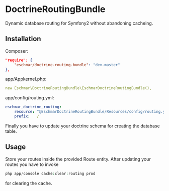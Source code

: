 # DoctrineRoutingBundle

Dynamic database routing for Symfony2 without abandoning cacheing.

## Installation

Composer:
```json
"require": {
	"eschmar/doctrine-routing-bundle": "dev-master"
},
```

app/Appkernel.php:
```yaml
new Eschmar\DoctrineRoutingBundle\EschmarDoctrineRoutingBundle(),
```

app/config/routing.yml:
```yaml
eschmar_doctrine_routing:
    resource: "@EschmarDoctrineRoutingBundle/Resources/config/routing.yml"
    prefix:   /
```

Finally you have to update your doctrine schema for creating the database table.

## Usage

Store your routes inside the provided Route entity. After updating your routes you have to invoke
```php
php app/console cache:clear:routing prod
```
for clearing the cache.



